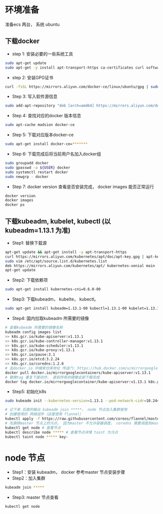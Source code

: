 # 环境准备

准备ecs 两台， 系统 ubuntu

## 下载docker

- step 1: 安装必要的一些系统工具
``` bash
sudo apt-get update
sudo apt-get -y install apt-transport-https ca-certificates curl software-properties-common 
```
- step 2: 安装GPG证书
``` bash
curl -fsSL https://mirrors.aliyun.com/docker-ce/linux/ubuntu/gpg | sudo apt-key add -
```
- Step 3: 写入软件源信息
``` bash
sudo add-apt-repository "deb [arch=amd64] https://mirrors.aliyun.com/docker-ce/linux/ubuntu $(lsb_release -cs) stable"
```
- Step 4: 查找对应的docker 版本信息
``` bash
sudo apt-cache madsion docker-ce
```
- Step 5: 下载对应版本docker-ce
``` bash
sudo apt-get install docker-ce=*******
```
- Step 6: 下载完成后将当前用户名加入docker组 
```bash
sudo groupadd docker
sudo gpasswd -a ${USER} docker
sudo systemctl restart docker
sudo newgrp - docker
```
- Step 7: docker version 查看是否安装完成， docker images 能否正常运行
``` bash
docker version
docker images
docker ps
```

## 下载kubeadm, kubelet, kubectl (以kubeadm=1.13.1 为准)
- Step1: 替换下载源 
``` bash
apt-get update && apt-get install -y apt-transport-https
curl https://mirrors.aliyun.com/kubernetes/apt/doc/apt-key.gpg | apt-key add -
sudo vim /etc/apt/source.list.d/kubernetes.list
deb https://mirrors.aliyun.com/kubernetes/apt/ kubernetes-xenial main
apt-get update
```
 - Step2: 下载依赖项 
 ``` bash
 sudo apt-get install kubernetes-cni=0.6.0-00
 ```
 - Step3: 下载kubeadm， kubelte， kubectl。 
 ``` bash
 sudo apt-get install kubeadm=1.13.1-00 kubectl=1.13.1-00 kubelet=1.13.1-00
```
- Step4: 国内拉取kubeadm 所需要的镜像
``` bash
# 查看kubeadm 所需要的镜像名称
kubeadm config images list
>> k8s.gcr.io/kube-apiserver:v1.13.1
>> k8s.gcr.io/kube-controller-manager:v1.13.1
>> k8s.gcr.io/kube-scheduler:v1.13.1
>> k8s.gcr.io/kube-proxy:v1.13.1
>> k8s.gcr.io/pause:3.1
>> k8s.gcr.io/etcd:3.2.24
>> k8s.gcr.io/coredns:1.2.6
# 去docker.io 中搜索仓库地址 传送门: https://hub.docker.com/u/mirrorgooglecontainers/
docker pull docker.io/mirrorgooglecontainers/kube-apiserver:v1.13.1
# 替换tag 重复下面动作， 直到所有的镜像全部下载完成
docker tag docker.io/mirrorgooglecontainer/kube-apiserver:v1.13.1 k8s.gcr.io/kube-apiserver:v1.13.1
```
- Step5: 初始化k8s
``` bash
sudo kubeadm init --kubernetes-version=1.13.1 --pod-network-cidr=10.244.0.0/16 --service-cidr=172.10.0.0/16

# 记下来 后面的输出 kubeadm join *****， node 节点加入集群使用
# 创建使用的 网络组件（这里使用 flannel）
kubectl apply -f https://raw.githubusercontent.com/coreos/flannel/master/Documentation/kube-flannel.yml
# 先删除master 节点上的污点， 因为master 不允许容器调度， coredns 需要调度到master 节点上面
kubectl get node # 查看节点
kubectl describe node ***** # 查看节点详情 taint 为污点
kubectl taint node ***** key- 
```
# node 节点
- Step1：安装 kubeadm， docker 参考master 节点安装步骤 
- Step2：加入集群
```bash
kubeadm join *****
```
- Step3: master 节点查看
``` bash
kubectl get node
```
